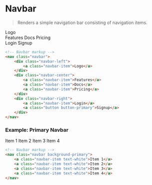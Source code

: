 # Navbar

> Renders a simple navigation bar consisting of navigation items.

<!-- Example: -->
<div class="margin-top-small">
    <nav class="navbar">
        <div class="navbar-left">
            <a class="navbar-item">Logo</a>
        </div>
        <div class="navbar-center">
            <a class="navbar-item">Features</a>
            <a class="navbar-item">Docs</a>
            <a class="navbar-item">Pricing</a>
        </div>
        <div class="navbar-right">
            <a class="navbar-item">Login</a>
            <a class="button button-primary">Signup</a>
        </div>
    </nav>
</div>

```html
<!-- Navbar markup -->
<nav class="navbar">
    <div class="navbar-left">
        <a class="navbar-item">Logo</a>
    </div>
    <div class="navbar-center">
        <a class="navbar-item">Features</a>
        <a class="navbar-item">Docs</a>
        <a class="navbar-item">Pricing</a>
    </div>
    <div class="navbar-right">
        <a class="navbar-item">Login</a>
        <a class="button button-primary">Signup</a>
    </div>
</nav>
```

### Example: Primary Navbar

<nav class="navbar background-primary">
    <a class="navbar-item text-white">Item 1</a>
    <a class="navbar-item text-white">Item 2</a>
    <a class="navbar-item text-white">Item 3</a>
    <a class="navbar-item text-white">Item 4</a>
</nav>

```html
<!-- Navbar markup -->
<nav class="navbar background-primary">
    <a class="navbar-item text-white">Item 1</a>
    <a class="navbar-item text-white">Item 2</a>
    <a class="navbar-item text-white">Item 3</a>
    <a class="navbar-item text-white">Item 4</a>
</nav>
```